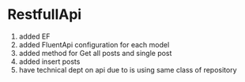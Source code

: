# RestfullApi

1. added EF
2. added FluentApi configuration for each model
3. added method for Get all posts and single post
4. added insert posts
5. have technical dept on api due to is using same class of repository